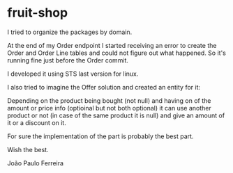 # fruit-shop

I tried to organize the packages by domain.

At the end of my Order endpoint I started receiving an error to create the Order and Order Line tables and could not figure out what happened. So it's running fine just before the Order commit.

I developed it using STS last version for linux.

I also tried to imagine the Offer solution and created an entity for it:

Depending on the product being bought (not null) and having on of the amount or price info (optioinal but not both optional) it can use another product or not (in case of the same product it is null) and give an amount of it or a discount on it.

For sure the implementation of the part is probably the best part.

Wish the best.

João Paulo Ferreira